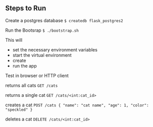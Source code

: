 ## Steps to Run

Create a postgres database
`$ createdb flask_postgres2`

Run the Bootsrap
`$ ./bootstrap.sh`

This will
- set the necessary environment variables
- start the virtual environment
- create
- run the app

Test in browser or HTTP client


returns all cats
`GET /cats`

returns a single cat
`GET /cats/<int:cat_id>`

creates a cat
`POST /cats { "name": "cat name", "age": 1, "color": "speckled" }`

deletes a cat
`DELETE /cats/<int:cat_id>`
```